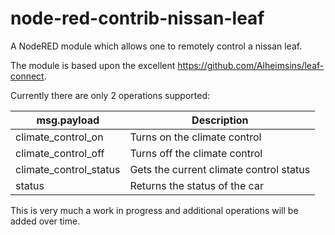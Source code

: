 # node-red-contrib-nissan-leaf

A NodeRED module which allows one to remotely control a nissan leaf.
    
The module is based upon the excellent https://github.com/Alheimsins/leaf-connect.

Currently there are only 2 operations supported:

| msg.payload | Description |
| --------------- | --------------- |  
|  climate_control_on | Turns on the climate control |
|  climate_control_off | Turns off the climate control |
|  climate_control_status | Gets the current climate control status |
|  status | Returns the status of the car |

This is very much a work in progress and additional operations will be added over time.